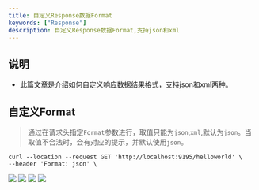 ```yaml
---
title: 自定义Response数据Format
keywords: ["Response"]
description: 自定义Response数据Format,支持json和xml
---
```



## 说明

* 此篇文章是介绍如何自定义响应数据结果格式，支持json和xml两种。

## 自定义Format

> 通过在请求头指定`Format`参数进行，取值只能为`json`,`xml`,默认为`json`。当取值不合法时，会有对应的提示，并默认使用`json`。

```
curl --location --request GET 'http://localhost:9195/helloworld' \
--header 'Format: json' \
```

![](https://user-images.githubusercontent.com/2174082/145175879-c529bab3-784a-4812-92cb-140541c2449c.jpg)
![](https://user-images.githubusercontent.com/2174082/145175903-14d3f17a-9175-4c36-a2ba-7272ae8dbc04.jpg)
![](https://user-images.githubusercontent.com/2174082/145176033-9e2cd971-6896-487c-9dee-ca0e697374c9.png)
![](https://user-images.githubusercontent.com/2174082/145176079-bb63b797-6e41-4073-8ebe-3c79f2269e11.png)